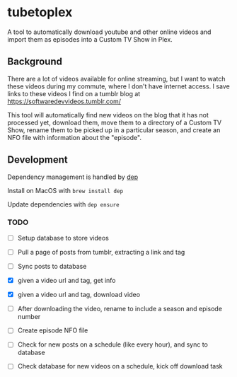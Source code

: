 # tubetoplex

A tool to automatically download youtube and other online videos and
import them as episodes into a Custom TV Show in Plex.

## Background

There are a lot of videos available for online streaming, but I want to
watch these videos during my commute, where I don't have internet
access.
I save links to these videos I find on a tumblr blog at
https://softwaredevvideos.tumblr.com/

This tool will automatically find new videos on the blog that it has not
processed yet, download them, move them to a directory of a Custom TV Show,
rename them to be picked up in a particular season, and create an NFO file with
information about the "episode".

## Development

Dependency management is handled by [dep](https://github.com/golang/dep)

Install on MacOS with `brew install dep`

Update dependencies with `dep ensure`

### TODO

- [ ] Setup database to store videos
- [ ] Pull a page of posts from tumblr, extracting a link and tag
- [ ] Sync posts to database

- [X] given a video url and tag, get info
- [X] given a video url and tag, download video
- [ ] After downloading the video, rename to include a season and
  episode number
- [ ] Create episode NFO file

- [ ] Check for new posts on a schedule (like every hour), and sync to
  database
- [ ] Check database for new videos on a schedule, kick off download
  task
